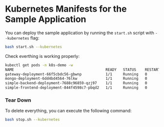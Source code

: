 # Kubernetes Manifests for the Sample Application

You can deploy the sample application by running the `start.sh` script with `--kubernetes` flag:

```bash
bash start.sh --kubernetes
```

Check everthing is working properly:

```bash
kubectl get pods -n k8s-demo -w
NAME                                          READY   STATUS    RESTARTS   AGE
gateway-deployment-66f5cbdc56-gbwnp           1/1     Running   0          27s
mongo-deployment-6dd4bd4564-76lkw             1/1     Running   0          28s
simple-backend-deployment-7688c96859-qzj97    1/1     Running   0          28s
simple-frontend-deployment-844f4598c7-pbqd2   1/1     Running   0          28s
```

### Tear Down
To delete everything, you can execute the following command:

```bash
bash stop.sh --kubernetes
```
